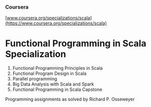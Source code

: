 
### Coursera

[www.coursera.org/specializations/scala](https://www.coursera.org/specializations/scala)

# Functional Programming in Scala Specialization

1. Functional Programming Principles in Scala
2. Functional Program Design in Scala
3. Parallel programming
4. Big Data Analysis with Scala and Spark
5. Functional Programming in Scala Capstone

Programming assignments as solved by Richard P. Osseweyer